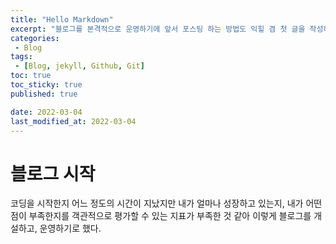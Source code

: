 ```yaml
---
title: "Hello Markdown"
excerpt: "블로그를 본격적으로 운영하기에 앞서 포스팅 하는 방법도 익힐 겸 첫 글을 작성하게 되었다. "
categories:
 - Blog
tags:
 - [Blog, jekyll, Github, Git] 
toc: true
toc_sticky: true
published: true

date: 2022-03-04
last_modified_at: 2022-03-04
---
```

# 블로그 시작
코딩을 시작한지 어느 정도의 시간이 지났지만 내가 얼마나 성장하고 있는지, 내가 어떤 점이 부족한지를 객관적으로 평가할 수 있는 지표가 부족한 것 같아 이렇게 블로그를 개설하고, 운영하기로 했다. 




